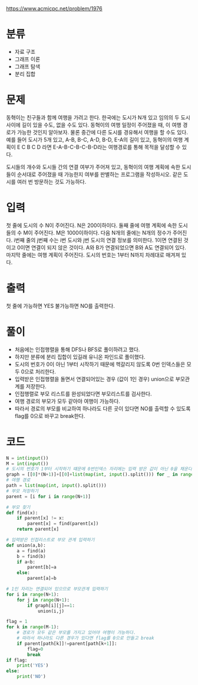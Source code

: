 https://www.acmicpc.net/problem/1976

# 분류

- 자료 구조
- 그래프 이론
- 그래프 탐색
- 분리 집합

# 문제

동혁이는 친구들과 함께 여행을 가려고 한다. 한국에는 도시가 N개 있고 임의의 두 도시 사이에 길이 있을 수도, 없을 수도 있다. 동혁이의 여행 일정이 주어졌을 때, 이 여행 경로가 가능한 것인지 알아보자. 물론 중간에 다른 도시를 경유해서 여행을 할 수도 있다. 예를 들어 도시가 5개 있고, A-B, B-C, A-D, B-D, E-A의 길이 있고, 동혁이의 여행 계획이 E C B C D 라면 E-A-B-C-B-C-B-D라는 여행경로를 통해 목적을 달성할 수 있다.

도시들의 개수와 도시들 간의 연결 여부가 주어져 있고, 동혁이의 여행 계획에 속한 도시들이 순서대로 주어졌을 때 가능한지 여부를 판별하는 프로그램을 작성하시오. 같은 도시를 여러 번 방문하는 것도 가능하다.

# 입력

첫 줄에 도시의 수 N이 주어진다. N은 200이하이다. 둘째 줄에 여행 계획에 속한 도시들의 수 M이 주어진다. M은 1000이하이다. 다음 N개의 줄에는 N개의 정수가 주어진다. i번째 줄의 j번째 수는 i번 도시와 j번 도시의 연결 정보를 의미한다. 1이면 연결된 것이고 0이면 연결이 되지 않은 것이다. A와 B가 연결되었으면 B와 A도 연결되어 있다. 마지막 줄에는 여행 계획이 주어진다. 도시의 번호는 1부터 N까지 차례대로 매겨져 있다.

# 출력

첫 줄에 가능하면 YES 불가능하면 NO를 출력한다.

# 풀이

- 처음에는 인접행렬을 통해 DFS나 BFS로 풀이하려고 했다.
- 하지만 분류에 분리 집합이 있길래 유니온 파인드로 풀이했다.
- 도시의 번호가 0이 아닌 1부터 시작하기 때문에 헥갈리지 않도록 0번 인덱스들은 모두 0으로 처리한다.
- 입력받은 인접행렬을 돌면서 연결되어있는 경우 (값이 1인 경우) union으로 부모관계를 저장한다.
- 인접행렬로 부모 리스트를 완성되었다면 부모리스트를 검사한다.
- 여행 경로의 부모가 모두 같아야 여행이 가능하다.
- 따라서 경로의 부모를 비교하여 하나라도 다른 곳이 있다면 NO를 출력할 수 있도록 flag를 0으로 바꾸고 break한다.

# 코드

```python
N = int(input())
M = int(input())
# 도시의 번호가 1부터 시작하기 떄문에 0번인덱스 자리에는 입력 받은 값이 아닌 0을 채운다.
graph = [[0]*(N+1)]+[[0]+list(map(int, input().split())) for _ in range(N)]
# 여행 경로
path = list(map(int, input().split()))
# 부모 저장하기
parent = [i for i in range(N+1)]

# 부모 찾기
def find(x):
    if parent[x] != x:
        parent[x] = find(parent[x])
    return parent[x]

# 입력받은 인접리스트로 부모 관계 입력하기
def union(a,b):
    a = find(a)
    b = find(b)
    if a<b:
        parent[b]=a
    else:
        parent[a]=b

# 1인 자리는 연결되어 있으므로 부모관계 입력하기
for i in range(N+1):
    for j in range(N+1):
        if graph[i][j]==1:
            union(i,j)

flag = 1
for k in range(M-1):
    # 경로가 모두 같은 부모를 가지고 있어야 여행이 가능하다.
    # 따라서 하나라도 다른 경우가 있다면 flag를 0으로 만들고 break
    if parent[path[k]]!=parent[path[k+1]]:
        flag=0
        break
if flag:
    print('YES')
else:
    print('NO')

```